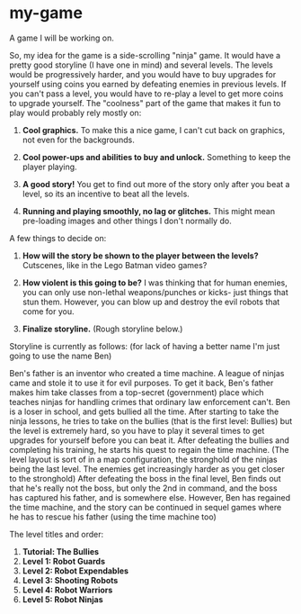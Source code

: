 # my-game
A game I will be working on.

So, my idea for the game is a side-scrolling "ninja" game. It would have a pretty good storyline (I have one in mind) and several levels. The levels would be progressively harder, and you would have to buy upgrades for yourself using coins you earned by defeating enemies in previous levels. If you can't pass a level, you would have to re-play a level to get more coins to upgrade yourself. The "coolness" part of the game that makes it fun to play would probably rely mostly on:

1. **Cool graphics.** To make this a nice game, I can't cut back on graphics, not even for the backgrounds.

2. **Cool power-ups and abilities to buy and unlock.** Something to keep the player playing.

3. **A good story!** You get to find out more of the story only after you beat a level, so its an incentive to beat all the levels.

4. **Running and playing smoothly, no lag or glitches.** This might mean pre-loading images and other things I don't normally do.


A few things to decide on:

1. **How will the story be shown to the player between the levels?** Cutscenes, like in the Lego Batman video games?

2. **How violent is this going to be?** I was thinking that for human enemies, you can only use non-lethal weapons/punches or kicks- just things that stun them. However, you can blow up and destroy the evil robots that come for you.

3. **Finalize storyline.** (Rough storyline below.)

Storyline is currently as follows: (for lack of having a better name I'm just going to use the name Ben)

Ben's father is an inventor who created a time machine. A league of ninjas came and stole it to use it for evil purposes. To get it back, Ben's father makes him take classes from a top-secret (government) place which teaches ninjas for handling crimes that ordinary law enforcement can't. Ben is a loser in school, and gets bullied all the time. After starting to take the ninja lessons, he tries to take on the bullies (that is the first level: Bullies) but the level is extremely hard, so you have to play it several times to get upgrades for yourself before you can beat it. After defeating the bullies and completing his training, he starts his quest to regain the time machine. (The level layout is sort of in a map configuration, the stronghold of the ninjas being the last level. The enemies get increasingly harder as you get closer to the stronghold) After defeating the boss in the final level, Ben finds out that he's really not the boss, but only the 2nd in command, and the boss has captured his father, and is somewhere else. However, Ben has regained the time machine, and the story can be continued in sequel games where he has to rescue his father (using the time machine too)

The level titles and order:

1. **Tutorial: The Bullies**
2. **Level 1: Robot Guards**
3. **Level 2: Robot Expendables**
4. **Level 3: Shooting Robots**
5. **Level 4: Robot Warriors**
6. **Level 5: Robot Ninjas**
